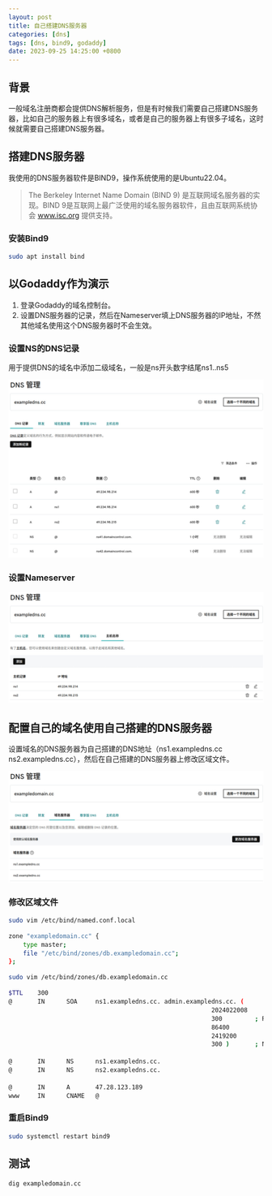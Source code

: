 ```yaml
---
layout: post
title: 自己搭建DNS服务器
categories: [dns]
tags: [dns, bind9, godaddy]
date: 2023-09-25 14:25:00 +0800
---
```

## 背景

一般域名注册商都会提供DNS解析服务，但是有时候我们需要自己搭建DNS服务器，比如自己的服务器上有很多域名，或者是自己的服务器上有很多子域名，这时候就需要自己搭建DNS服务器。

## 搭建DNS服务器

我使用的DNS服务器软件是BIND9，操作系统使用的是Ubuntu22.04。

> The Berkeley Internet Name Domain (BIND 9) 是互联网域名服务器的实现。BIND 9是互联网上最广泛使用的域名服务器软件，且由互联网系统协会 www.isc.org 提供支持。

### 安装Bind9

```sh
sudo apt install bind
```

## 以Godaddy作为演示

1. 登录Godaddy的域名控制台。
2. 设置DNS服务器的记录，然后在Nameserver填上DNS服务器的IP地址，不然其他域名使用这个DNS服务器时不会生效。

### 设置NS的DNS记录

用于提供DNS的域名中添加二级域名，一般是ns开头数字结尾ns1..ns5

![设置NS的DNS记录](/assets/images/bind9/1.jpg)

### 设置Nameserver

![设置Nameserver](/assets/images/bind9/2.jpg)

## 配置自己的域名使用自己搭建的DNS服务器

设置域名的DNS服务器为自己搭建的DNS地址（ns1.exampledns.cc ns2.exampledns.cc），然后在自己搭建的DNS服务器上修改区域文件。

![设置域名的DNS服务器](/assets/images/bind9/3.jpg)

### 修改区域文件

```sh
sudo vim /etc/bind/named.conf.local
```

```sh
zone "exampledomain.cc" {
    type master;
    file "/etc/bind/zones/db.exampledomain.cc";
};
```

```sh
sudo vim /etc/bind/zones/db.exampledomain.cc
```

```sh
$TTL    300
@       IN      SOA     ns1.exampledns.cc. admin.exampledns.cc. (
                                                        2024022008     ; Serial
                                                        300         ; Refresh
                                                        86400          ; Retry
                                                        2419200        ; Expire
                                                        300 )       ; Negative Cache TTL

@       IN      NS      ns1.exampledns.cc.
@       IN      NS      ns2.exampledns.cc.

@       IN      A       47.28.123.189
www     IN      CNAME   @

```

### 重启Bind9

```sh
sudo systemctl restart bind9
```

## 测试

```sh
dig exampledomain.cc
```
